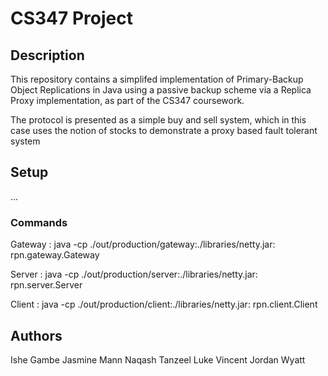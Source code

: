 # CS347 Project #

## Description ##

This repository contains a simplifed implementation of Primary-Backup Object Replications in Java using a passive backup scheme via a Replica Proxy implementation, as part of the CS347 coursework.

The protocol is presented as a simple buy and sell system, which in this case uses the notion of stocks to demonstrate a proxy based fault tolerant system

## Setup ##
...
### Commands ###

Gateway : java -cp ./out/production/gateway:./libraries/netty.jar: rpn.gateway.Gateway

Server  : java -cp ./out/production/server:./libraries/netty.jar: rpn.server.Server

Client  : java -cp ./out/production/client:./libraries/netty.jar: rpn.client.Client

## Authors ##
Ishe Gambe
Jasmine Mann 
Naqash Tanzeel
Luke Vincent
Jordan Wyatt
